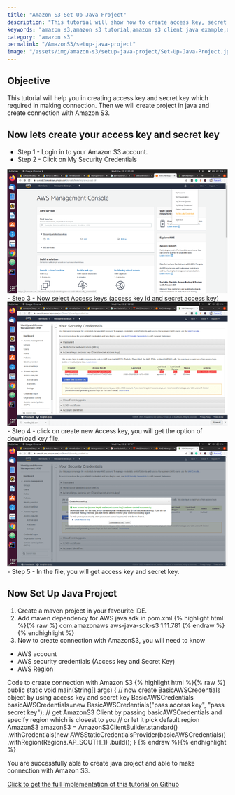 ```yaml
---
title: "Amazon S3 Set Up Java Project"
description: "This tutorial will show how to create access key, secret key, set up java project and what are the requirements to create connection with Amazon S3."
keywords: "amazon s3,amazon s3 tutorial,amazon s3 client java example,aws java example,aws java sdk maven,aws java sdk tutorial,amazons3clientbuilder,aws java sdk 2 tutorial,java aws project"
category: "amazon s3"
permalink: "/AmazonS3/setup-java-project"
image: "/assets/img/amazon-s3/setup-java-project/Set-Up-Java-Project.jpg"
---
```


## Objective
This tutorial will help you in creating access key and secret key which required in making connection.
Then we will create project in java and create connection with Amazon S3.

## Now lets create your access key and secret key

- Step 1 - Login in to your Amazon S3 account.
- Step 2 - Click on My Security Credentials
<div class="imgCont">
  <img alt="Security Credentials Option" title="Security Credentials Option" src="/assets/img/amazon-s3/setup-java-project/security_credential_option.png" />
</div>
- Step 3 - Now select Access keys (access key id and secret access key)
<div class="imgCont">
  <img alt="AWS Security Credentials" title="AWS Security Credentials" src="/assets/img/amazon-s3/setup-java-project/aws_security_credentials.png" />
</div>
- Step 4 - click on create new Access key, you will get the option of download key file.
<div class="imgCont">
  <img alt="AWS Credential Download Option" title="AWS Credential Download Option" src="/assets/img/amazon-s3/setup-java-project/aws_credential_download_option.png" />
</div>
- Step 5 - In the file, you will get access key and secret key.

## Now Set Up Java Project

1. Create a maven project in your favourite IDE.
2. Add maven dependency for AWS java sdk in pom.xml
{% highlight html %}{% raw %}
   <dependency>
   <groupId>com.amazonaws</groupId>
   <artifactId>aws-java-sdk-s3</artifactId>
   <version>1.11.781</version>
   </dependency>
   {% endraw %}{% endhighlight %}
3. Now to create connection with AmazonS3, you will need to know
- AWS account
- AWS security credentials (Access key and Secret Key)
- AWS Region

Code to create connection with Amazon S3
{% highlight html %}{% raw %}
public static void main(String[] args) {
    // now create BasicAWSCredentials object by using access key and secret key
    BasicAWSCredentials basicAWSCredentials=new BasicAWSCredentials("pass access key",
        "pass secret key");
    // get AmazonS3 Client by passing basicAWSCredentials and specify region which is closest to you
    // or let it pick default region
    AmazonS3 amazonS3 = AmazonS3ClientBuilder.standard()
        .withCredentials(new AWSStaticCredentialsProvider(basicAWSCredentials))
        .withRegion(Regions.AP_SOUTH_1)
        .build();
  }
{% endraw %}{% endhighlight %}

You are successfully able to create java project and able to make connection with Amazon S3.

<a href="https://github.com/techypoint/amazon-s3.git">Click to get the full Implementation of this tutorial on Github</a>
